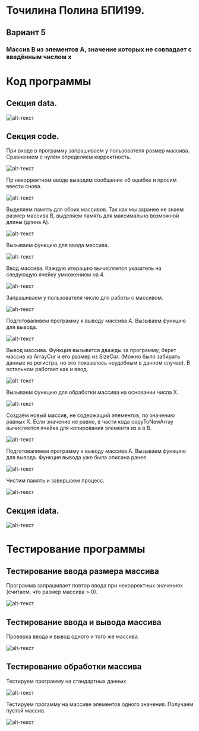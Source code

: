 # Точилина Полина БПИ199.
## Вариант 5
### Массив B из элементов A, значение которых не совпадает с введённым числом x

# Код программы
## Секция data.
![alt-текст](https://github.com/LittlePotato14/FASM_HW2/blob/master/Screens/sectionData.png "data")

## Секция code.
При входе в программу запрашиваем у пользователя размер массива.
Сравнением с нулём определяем корректность.

![alt-текст](https://github.com/LittlePotato14/FASM_HW2/blob/master/Screens/startInputN.png "code")

Пр некорректном вводе выводим сообщение об ошибке и просим ввести снова.

![alt-текст](https://github.com/LittlePotato14/FASM_HW2/blob/master/Screens/wrongInp.png "code")

Выделяем память для обоих массивов.
Так как мы заранее не знаем размер массива B, выделяем память для максимально возможной длины (длина A).

![alt-текст](https://github.com/LittlePotato14/FASM_HW2/blob/master/Screens/startReserveMemory.png "code")

Вызываем функцию для ввода массива.

![alt-текст](https://github.com/LittlePotato14/FASM_HW2/blob/master/Screens/startInputArray.png "code")

Ввод массива.
Каждую итерацию вычисляется указатель на следующую ячейку умножением на 4.

![alt-текст](https://github.com/LittlePotato14/FASM_HW2/blob/master/Screens/inputArray.png "code")

Запрашиваем у пользователя число для работы с массивом.

![alt-текст](https://github.com/LittlePotato14/FASM_HW2/blob/master/Screens/startInputX.png "code")

Подготоваливем программу к выводу массива A. Вызываем функцию для вывода.

![alt-текст](https://github.com/LittlePotato14/FASM_HW2/blob/master/Screens/startOutputA.png "code")

Вывод массива. 
Функция вызывется дважды за программу, берет массив из ArrayCur и его размер из SizeCur.
(Можно было забирать данные из регистра, но это показалось неудобным в данном случае).
В остальном работает как и ввод.

![alt-текст](https://github.com/LittlePotato14/FASM_HW2/blob/master/Screens/outputArray.png "code")

Вызываем функцию для обработки массива на основании числа X.

![alt-текст](https://github.com/LittlePotato14/FASM_HW2/blob/master/Screens/startCreationArray.png "code")

Создаём новый массив, не содержащий элементов, по значению равных X.
Если значение не равно, в части кода copyToNewArray вычисляется ячейка для копирования элемента из a в B.

![alt-текст](https://github.com/LittlePotato14/FASM_HW2/blob/master/Screens/createNewArray.png "code")

Подготоваливем программу к выводу массива A. Вызываем функцию для вывода.
Функция вывода уже была описана ранее.

![alt-текст](https://github.com/LittlePotato14/FASM_HW2/blob/master/Screens/startOutputB.png "code")

Чистим память и завершаем процесс.

![alt-текст](https://github.com/LittlePotato14/FASM_HW2/blob/master/Screens/startEnd.png "code")

## Секция idata.
![alt-текст](https://github.com/LittlePotato14/FASM_HW2/blob/master/Screens/sectionIdata.png "idata")

# Тестирование программы
## Тестирование ввода размера массива
Программа запрашивает повтор ввода при некорректных значениях (считаем, что размер массива > 0).

![alt-текст](https://github.com/LittlePotato14/FASM_HW2/blob/master/Screens/inputCheck.png "testing")

## Тестирование ввода и вывода массива
Проверка ввода и вывод одного и того же массива.

![alt-текст](https://github.com/LittlePotato14/FASM_HW2/blob/master/Screens/inputArrayCheck.png "testing")

## Тестирование обработки массива
Тестируем программу на стандартных данных.

![alt-текст](https://github.com/LittlePotato14/FASM_HW2/blob/master/Screens/checkWork1.png "testing")

Тестируем прогамму на массиве элементов одного значения. Получаем пустой массив.

![alt-текст](https://github.com/LittlePotato14/FASM_HW2/blob/master/Screens/checkWork2.png "testing")

